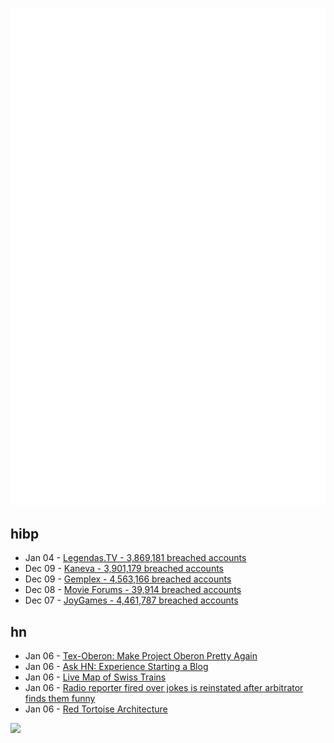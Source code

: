 ![Metrics](https://raw.githubusercontent.com/phixion/phixion/master/metrics.svg)

## hibp

<!--
for https://github.com/phixion/phixion/blob/main/.github/workflows/feeds.yml
-->
<!--START_SECTION:haveibeenpwnd-->
- Jan 04 - [Legendas.TV - 3,869,181 breached accounts](https://haveibeenpwned.com/PwnedWebsites#LegendasTV)
- Dec 09 - [Kaneva - 3,901,179 breached accounts](https://haveibeenpwned.com/PwnedWebsites#Kaneva)
- Dec 09 - [Gemplex - 4,563,166 breached accounts](https://haveibeenpwned.com/PwnedWebsites#Gemplex)
- Dec 08 - [Movie Forums - 39,914 breached accounts](https://haveibeenpwned.com/PwnedWebsites#MovieForums)
- Dec 07 - [JoyGames - 4,461,787 breached accounts](https://haveibeenpwned.com/PwnedWebsites#JoyGames)
<!--END_SECTION:haveibeenpwnd-->

## hn

<!--
for https://github.com/phixion/phixion/blob/main/.github/workflows/feeds.yml
-->
<!--START_SECTION:hn-->
- Jan 06 - [Tex-Oberon: Make Project Oberon Pretty Again](https://github.com/guidoism/tex-oberon)
- Jan 06 - [Ask HN: Experience Starting a Blog](https://news.ycombinator.com/item?id=38892150)
- Jan 06 - [Live Map of Swiss Trains](https://maps.vasile.ch/transit-sbb/)
- Jan 06 - [Radio reporter fired over jokes is reinstated after arbitrator finds them funny](https://apnews.com/article/philadelphia-comedian-fired-whyy-9b5da652a795d77904b660e0c901195d)
- Jan 06 - [Red Tortoise Architecture](https://mattkaras.info/?p=139)
<!--END_SECTION:hn-->

<!--
for https://yhype.me
-->
![](https://hit.yhype.me/github/profile?user_id=13013670)

